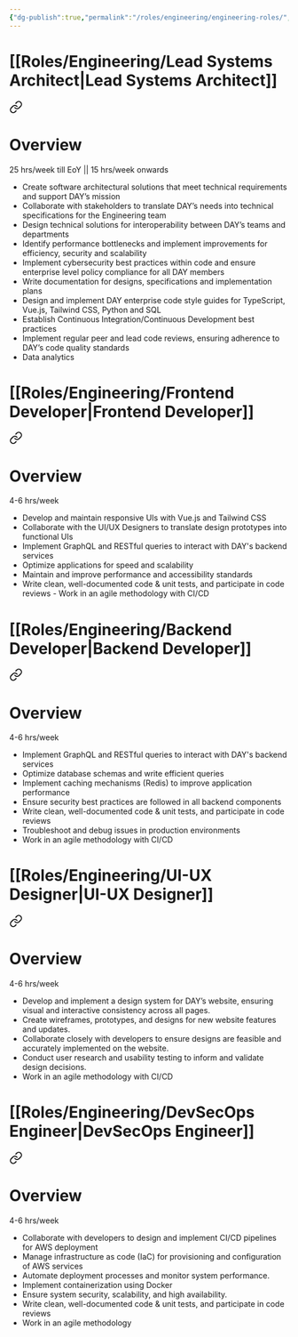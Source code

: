 ```yaml
---
{"dg-publish":true,"permalink":"/roles/engineering/engineering-roles/","updated":"2024-10-12T19:36:01.141+06:00"}
---
```


# [[Roles/Engineering/Lead Systems Architect\|Lead Systems Architect]]

<div class="transclusion internal-embed is-loaded"><a class="markdown-embed-link" href="/roles/engineering/lead-systems-architect/#overview" aria-label="Open link"><svg xmlns="http://www.w3.org/2000/svg" width="24" height="24" viewBox="0 0 24 24" fill="none" stroke="currentColor" stroke-width="2" stroke-linecap="round" stroke-linejoin="round" class="svg-icon lucide-link"><path d="M10 13a5 5 0 0 0 7.54.54l3-3a5 5 0 0 0-7.07-7.07l-1.72 1.71"></path><path d="M14 11a5 5 0 0 0-7.54-.54l-3 3a5 5 0 0 0 7.07 7.07l1.71-1.71"></path></svg></a><div class="markdown-embed">



# Overview
25 hrs/week till EoY || 15 hrs/week onwards

 - Create software architectural solutions that meet technical requirements and support DAY’s mission 
- Collaborate with stakeholders to translate DAY’s needs into technical specifications for the Engineering team
- Design technical solutions for interoperability between DAY’s teams and departments
- Identify performance bottlenecks and implement improvements for efficiency, security and scalability
- Implement cybersecurity best practices within code and ensure enterprise level policy compliance for all DAY members
- Write documentation for designs, specifications and implementation plans
- Design and implement DAY enterprise code style guides for TypeScript, Vue.js, Tailwind CSS, Python and SQL
- Establish Continuous Integration/Continuous Development best practices
- Implement regular peer and lead code reviews, ensuring adherence to DAY’s code quality standards
- Data analytics


</div></div>


# [[Roles/Engineering/Frontend Developer\|Frontend Developer]]


<div class="transclusion internal-embed is-loaded"><a class="markdown-embed-link" href="/roles/engineering/frontend-developer/#overview" aria-label="Open link"><svg xmlns="http://www.w3.org/2000/svg" width="24" height="24" viewBox="0 0 24 24" fill="none" stroke="currentColor" stroke-width="2" stroke-linecap="round" stroke-linejoin="round" class="svg-icon lucide-link"><path d="M10 13a5 5 0 0 0 7.54.54l3-3a5 5 0 0 0-7.07-7.07l-1.72 1.71"></path><path d="M14 11a5 5 0 0 0-7.54-.54l-3 3a5 5 0 0 0 7.07 7.07l1.71-1.71"></path></svg></a><div class="markdown-embed">



# Overview
4-6 hrs/week
- Develop and maintain responsive UIs with Vue.js and Tailwind CSS
- Collaborate with the UI/UX Designers to translate design prototypes into functional UIs
- Implement GraphQL and RESTful queries to interact with DAY's backend services
- Optimize applications for speed and scalability
- Maintain and improve performance and accessibility standards
- Write clean, well-documented code & unit tests, and participate in code reviews - Work in an agile methodology with CI/CD

</div></div>


# [[Roles/Engineering/Backend Developer\|Backend Developer]]

<div class="transclusion internal-embed is-loaded"><a class="markdown-embed-link" href="/roles/engineering/backend-developer/#overview" aria-label="Open link"><svg xmlns="http://www.w3.org/2000/svg" width="24" height="24" viewBox="0 0 24 24" fill="none" stroke="currentColor" stroke-width="2" stroke-linecap="round" stroke-linejoin="round" class="svg-icon lucide-link"><path d="M10 13a5 5 0 0 0 7.54.54l3-3a5 5 0 0 0-7.07-7.07l-1.72 1.71"></path><path d="M14 11a5 5 0 0 0-7.54-.54l-3 3a5 5 0 0 0 7.07 7.07l1.71-1.71"></path></svg></a><div class="markdown-embed">



# Overview
4-6 hrs/week
- Implement GraphQL and RESTful queries to interact with DAY's backend services
- Optimize database schemas and write efficient queries
- Implement caching mechanisms (Redis) to improve application performance
- Ensure security best practices are followed in all backend components
- Write clean, well-documented code & unit tests, and participate in code reviews
- Troubleshoot and debug issues in production environments
- Work in an agile methodology with CI/CD

</div></div>


# [[Roles/Engineering/UI-UX Designer\|UI-UX Designer]]

<div class="transclusion internal-embed is-loaded"><a class="markdown-embed-link" href="/roles/engineering/ui-ux-designer/#overview" aria-label="Open link"><svg xmlns="http://www.w3.org/2000/svg" width="24" height="24" viewBox="0 0 24 24" fill="none" stroke="currentColor" stroke-width="2" stroke-linecap="round" stroke-linejoin="round" class="svg-icon lucide-link"><path d="M10 13a5 5 0 0 0 7.54.54l3-3a5 5 0 0 0-7.07-7.07l-1.72 1.71"></path><path d="M14 11a5 5 0 0 0-7.54-.54l-3 3a5 5 0 0 0 7.07 7.07l1.71-1.71"></path></svg></a><div class="markdown-embed">



# Overview
4-6 hrs/week
- Develop and implement a design system for DAY’s website, ensuring visual and interactive consistency across all pages.
- Create wireframes, prototypes, and designs for new website features and updates.
- Collaborate closely with developers to ensure designs are feasible and accurately implemented on the website.
- Conduct user research and usability testing to inform and validate design decisions.
- Work in an agile methodology with CI/CD

</div></div>


# [[Roles/Engineering/DevSecOps Engineer\|DevSecOps Engineer]]

<div class="transclusion internal-embed is-loaded"><a class="markdown-embed-link" href="/roles/engineering/dev-sec-ops-engineer/#overview" aria-label="Open link"><svg xmlns="http://www.w3.org/2000/svg" width="24" height="24" viewBox="0 0 24 24" fill="none" stroke="currentColor" stroke-width="2" stroke-linecap="round" stroke-linejoin="round" class="svg-icon lucide-link"><path d="M10 13a5 5 0 0 0 7.54.54l3-3a5 5 0 0 0-7.07-7.07l-1.72 1.71"></path><path d="M14 11a5 5 0 0 0-7.54-.54l-3 3a5 5 0 0 0 7.07 7.07l1.71-1.71"></path></svg></a><div class="markdown-embed">



# Overview
4-6 hrs/week
- Collaborate with developers to design and implement CI/CD pipelines for AWS deployment
- Manage infrastructure as code (IaC) for provisioning and configuration of AWS services
- Automate deployment processes and monitor system performance.
- Implement containerization using Docker
- Ensure system security, scalability, and high availability.
- Write clean, well-documented code & unit tests, and participate in code reviews
- Work in an agile methodology

</div></div>
